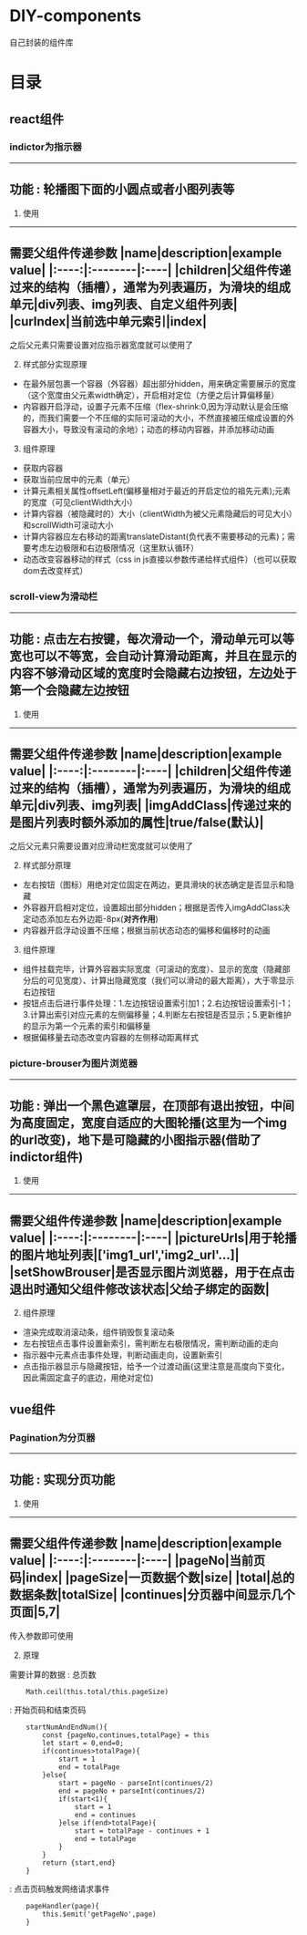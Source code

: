 # DIY-components
自己封装的组件库

# 目录
## react组件
### indictor为指示器

--------
功能
:    轮播图下面的小圆点或者小图列表等
---------
1. 使用
------------------
需要父组件传递参数
|name|description|example value|
|:----:|:--------|:----|
|children|父组件传递过来的结构（插槽），通常为列表遍历，为滑块的组成单元|div列表、img列表、自定义组件列表|
|curIndex|当前选中单元索引|index|
--------------------
之后父元素只需要设置对应指示器宽度就可以使用了

2. 样式部分实现原理
+ 在最外层包裹一个容器（外容器）超出部分hidden，用来确定需要展示的宽度（这个宽度由父元素width确定），开启相对定位（方便之后计算偏移量）
+ 内容器开启浮动，设置子元素不压缩（flex-shrink:0,因为浮动默认是会压缩的，而我们需要一个不压缩的实际可滚动的大小，不然直接被压缩成设置的外容器大小，导致没有滚动的余地）；动态的移动内容器，并添加移动动画

3. 组件原理
+ 获取内容器
+ 获取当前应居中的元素（单元）
+ 计算元素相关属性offsetLeft(偏移量相对于最近的开启定位的祖先元素);元素的宽度（可见clientWidth大小）
+ 计算内容器（被隐藏时的）大小（clientWidth为被父元素隐藏后的可见大小）和scrollWidth可滚动大小
+ 计算内容器应左右移动的距离translateDistant(负代表不需要移动的元素)；需要考虑左边极限和右边极限情况（这里默认循环）
+ 动态改变容器移动的样式（css in js直接以参数传递给样式组件）（也可以获取dom去改变样式）


### scroll-view为滑动栏
--------
功能
:    点击左右按键，每次滑动一个，滑动单元可以等宽也可以不等宽，会自动计算滑动距离，并且在显示的内容不够滑动区域的宽度时会隐藏右边按钮，左边处于第一个会隐藏左边按钮
---------
1. 使用
------------------
需要父组件传递参数
|name|description|example value|
|:----:|:--------|:----|
|children|父组件传递过来的结构（插槽），通常为列表遍历，为滑块的组成单元|div列表、img列表|
|imgAddClass|传递过来的是图片列表时额外添加的属性|true/false(默认)|
------------------
之后父元素只需要设置对应滑动栏宽度就可以使用了

2. 样式部分原理
+ 左右按钮（图标）用绝对定位固定在两边，更具滑块的状态确定是否显示和隐藏
+ 外容器开启相对定位，设置超出部分hidden；根据是否传入imgAddClass决定动态添加左右外边距-8px(**对齐作用**)
+ 内容器开启浮动设置不压缩；根据当前状态动态的偏移和偏移时的动画

3. 组件原理
+ 组件挂载完毕，计算外容器实际宽度（可滚动的宽度）、显示的宽度（隐藏部分后的可见宽度）、计算出隐藏宽度（我们可以滑动的最大距离），大于零显示右边按钮
+ 按钮点击后进行事件处理：1.左边按钮设置索引加1；2.右边按钮设置索引-1；3.计算出索引对应元素的左侧偏移量；4.判断左右按钮是否显示；5.更新维护的显示为第一个元素的索引和偏移量
+ 根据偏移量去动态改变内容器的左侧移动距离样式



### picture-brouser为图片浏览器
--------
功能
:    弹出一个黑色遮罩层，在顶部有退出按钮，中间为高度固定，宽度自适应的大图轮播(这里为一个img的url改变)，地下是可隐藏的小图指示器(借助了indictor组件)
---------
1. 使用
------------------
需要父组件传递参数
|name|description|example value|
|:----:|:--------|:----|
|pictureUrls|用于轮播的图片地址列表|['img1_url','img2_url'...]|
|setShowBrouser|是否显示图片浏览器，用于在点击退出时通知父组件修改该状态|父给子绑定的函数|
------------------

2. 组件原理
+ 渲染完成取消滚动条，组件销毁恢复滚动条
+ 左右按钮点击事件设置新索引，需判断左右极限情况，需判断动画的走向
+ 指示器中元素点击事件处理，判断动画走向，设置新索引
+ 点击指示器显示与隐藏按钮，给予一个过渡动画(这里注意是高度向下变化，因此需固定盒子的底边，用绝对定位)


## vue组件
### Pagination为分页器

--------
功能
:    实现分页功能
---------
1. 使用
------------------
需要父组件传递参数
|name|description|example value|
|:----:|:--------|:----|
|pageNo|当前页码|index|
|pageSize|一页数据个数|size|
|total|总的数据条数|totalSize|
|continues|分页器中间显示几个页面|5,7|
--------------------
传入参数即可使用

2. 原理

需要计算的数据
:   总页数

        Math.ceil(this.total/this.pageSize)

:   开始页码和结束页码
    
        startNumAndEndNum(){
            const {pageNo,continues,totalPage} = this
            let start = 0,end=0;
            if(continues>totalPage){
                start = 1
                end = totalPage
            }else{
                start = pageNo - parseInt(continues/2)
                end = pageNo + parseInt(continues/2)
                if(start<1){
                    start = 1
                    end = continues
                }else if(end>totalPage){
                    start = totalPage - continues + 1
                    end = totalPage
                }
            }
            return {start,end}
        }

:   点击页码触发网络请求事件

        pageHandler(page){
            this.$emit('getPageNo',page)
        }